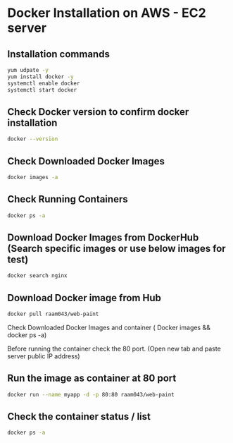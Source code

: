 # Docker Installation on AWS - EC2 server


## Installation commands

```sh
yum udpate -y
yum install docker -y
systemctl enable docker
systemctl start docker
```

## Check Docker version to confirm docker installation
```sh
docker --version
```

## Check Downloaded Docker Images
```sh
docker images -a
```

## Check Running Containers
```sh
docker ps -a
```

## Download Docker Images from DockerHub (Search specific images or use below images for test)
```sh
docker search nginx
```

## Download Docker image from Hub
```sh
docker pull raam043/web-paint
```

Check Downloaded Docker Images and container ( Docker images && docker ps -a)

Before running the container check the 80 port. (Open new tab and paste server public IP address)


## Run the image as container at 80 port
```sh
docker run --name myapp -d -p 80:80 raam043/web-paint
```

## Check the container status / list
```sh
docker ps -a
```

